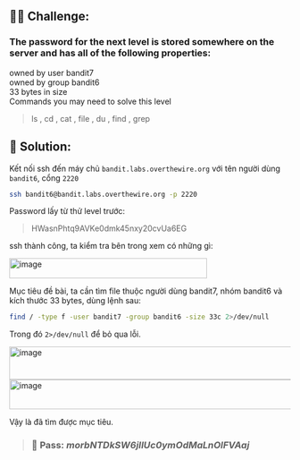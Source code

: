 ## 🕵️‍♂️ Challenge:  
### The password for the next level is stored somewhere on the server and has all of the following properties:  

owned by user bandit7  
owned by group bandit6  
33 bytes in size  
Commands you may need to solve this level  
> ls , cd , cat , file , du , find , grep

## 📝 Solution:

Kết nối ssh đến máy chủ `bandit.labs.overthewire.org` với tên người dùng `bandit6`, cổng `2220`  
```bash
ssh bandit6@bandit.labs.overthewire.org -p 2220
```
Password lấy từ thử level trước:  
> HWasnPhtq9AVKe0dmk45nxy20cvUa6EG

ssh thành công, ta kiểm tra bên trong xem có những gì:  

<img width="354" height="36" alt="image" src="https://github.com/user-attachments/assets/3c528d5c-6ee0-48af-9f43-b234897d10bc" />

Mục tiêu đề bài, ta cần tìm file thuộc người dùng bandit7, nhóm bandit6 và kích thước 33 bytes, dùng lệnh sau:  

```bash
find / -type f -user bandit7 -group bandit6 -size 33c 2>/dev/null
```
Trong đó `2>/dev/null` để bỏ qua lỗi.  

<img width="755" height="59" alt="image" src="https://github.com/user-attachments/assets/91dfbbfb-6c2a-429a-823e-10c76447213d" />

<img width="521" height="53" alt="image" src="https://github.com/user-attachments/assets/ce4bfb76-cbd7-4578-92be-61ad6afe8e4c" />

Vậy là đã tìm được mục tiêu.  

>### 🎯 Pass: ***morbNTDkSW6jIlUc0ymOdMaLnOlFVAaj***
